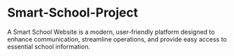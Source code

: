 # Smart-School-Project
A Smart School Website is a modern, user-friendly platform designed to enhance communication, streamline operations, and provide easy access to essential school information. 
